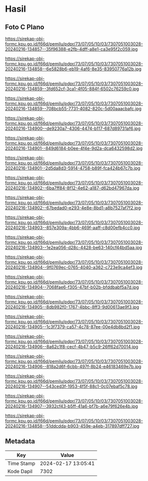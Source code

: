 # Hasil

## Foto C Plano

https://sirekap-obj-formc.kpu.go.id/f66d/pemilu/pdpr/73/07/05/10/03/7307051003028-20240216-134857--35f96388-e2fb-4dff-a8e1-ca3e95f2c059.jpg

https://sirekap-obj-formc.kpu.go.id/f66d/pemilu/pdpr/73/07/05/10/03/7307051003028-20240216-134858--6e5828b6-eb19-4af6-8e35-83950776a12b.jpg

https://sirekap-obj-formc.kpu.go.id/f66d/pemilu/pdpr/73/07/05/10/03/7307051003028-20240216-134859--3fd652cf-3ca1-4f05-884f-6502c76259c0.jpg

https://sirekap-obj-formc.kpu.go.id/f66d/pemilu/pdpr/73/07/05/10/03/7307051003028-20240216-134859--708bcb55-7731-4082-820c-5d00aaacbafc.jpg

https://sirekap-obj-formc.kpu.go.id/f66d/pemilu/pdpr/73/07/05/10/03/7307051003028-20240216-134900--de9230a7-4306-4474-b117-687d89731af6.jpg

https://sirekap-obj-formc.kpu.go.id/f66d/pemilu/pdpr/73/07/05/10/03/7307051003028-20240216-134901--849d6184-b0ee-4f4e-9d2a-dca6432598d2.jpg

https://sirekap-obj-formc.kpu.go.id/f66d/pemilu/pdpr/73/07/05/10/03/7307051003028-20240216-134901--2d5da8d3-5914-4758-b89f-fca424b67c7b.jpg

https://sirekap-obj-formc.kpu.go.id/f66d/pemilu/pdpr/73/07/05/10/03/7307051003028-20240216-134902--6ba7ff84-8f12-4e62-a187-d62bd47967da.jpg

https://sirekap-obj-formc.kpu.go.id/f66d/pemilu/pdpr/73/07/05/10/03/7307051003028-20240216-134902--67bedad0-e293-4e8e-8bd1-a8b7527af7f2.jpg

https://sirekap-obj-formc.kpu.go.id/f66d/pemilu/pdpr/73/07/05/10/03/7307051003028-20240216-134903--857e309a-4bb6-469f-aaff-c8d00efb4cc0.jpg

https://sirekap-obj-formc.kpu.go.id/f66d/pemilu/pdpr/73/07/05/10/03/7307051003028-20240216-134903--1e2ea056-d28c-4428-be63-140cf44bd5aa.jpg

https://sirekap-obj-formc.kpu.go.id/f66d/pemilu/pdpr/73/07/05/10/03/7307051003028-20240216-134904--9f0769ec-0765-4040-a362-c723e9ca4ef3.jpg

https://sirekap-obj-formc.kpu.go.id/f66d/pemilu/pdpr/73/07/05/10/03/7307051003028-20240216-134904--7068fae6-f305-47bf-b02b-bfddbabf5a7d.jpg

https://sirekap-obj-formc.kpu.go.id/f66d/pemilu/pdpr/73/07/05/10/03/7307051003028-20240216-134905--8db982f0-1767-4bbc-8ff3-9d00613ae9f3.jpg

https://sirekap-obj-formc.kpu.go.id/f66d/pemilu/pdpr/73/07/05/10/03/7307051003028-20240216-134905--1c3f7379-ca57-4c78-87ee-00e4db8bd2f1.jpg

https://sirekap-obj-formc.kpu.go.id/f66d/pemilu/pdpr/73/07/05/10/03/7307051003028-20240216-134906--8a62c1f8-cecf-4b47-b5c9-26ff62d70014.jpg

https://sirekap-obj-formc.kpu.go.id/f66d/pemilu/pdpr/73/07/05/10/03/7307051003028-20240216-134906--818a2d6f-6cbb-497f-8b24-e46183469e7b.jpg

https://sirekap-obj-formc.kpu.go.id/f66d/pemilu/pdpr/73/07/05/10/03/7307051003028-20240216-134907--543ced3f-1953-4f5f-88c1-0c07ebaf5c78.jpg

https://sirekap-obj-formc.kpu.go.id/f66d/pemilu/pdpr/73/07/05/10/03/7307051003028-20240216-134907--3932cf43-b5ff-41a6-bf7b-a6e79f626e4b.jpg

https://sirekap-obj-formc.kpu.go.id/f66d/pemilu/pdpr/73/07/05/10/03/7307051003028-20240216-134858--51ddcdda-b903-459e-a4eb-317897dff727.jpg


## Metadata

| Key        | Value               |
| ---------- | ------------------- |
| Time Stamp | 2024-02-17 13:05:41 |
| Kode Dapil | 7302                |



